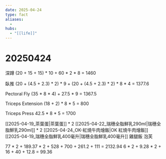 ```yaml
---
date: 2025-04-24
type: fact
aliases:
  -
hubs:
  - "[[life]]"
---
```


# 20250424

深蹲
(20 + 15 + 15) * 10 + 60 * 2 * 8 = 1460

臥推
(20 + (4.5 + 2.3) * 2) * 9 + (20 + (4.5 + 2.3) * 2) * 8 * 4 = 1377.6

Pectoral Fly
(35 * 8 * 4) + 27.5 * 9 = 1367.5

Triceps Extension
(18 + 2) * 8 * 5 = 800

Triceps Press
42.5 * 8 * 5 = 1700


[[2025-04-19_茶葉蛋|茶葉蛋]] * 2
[[2025-04-22_瑞穗全脂鮮乳290ml|瑞穗全脂鮮乳290ml]] * 2
[[2025-04-24_OK-紅燒牛肉燴飯|OK 紅燒牛肉燴飯]]
[[2025-04-19_瑞穗全脂鮮乳400毫升|瑞穗全脂鮮乳400毫升]]
雞腿飯
泡芙

77 * 2 + 189.37 * 2 + 528 + 700 + 261.2 + 111 = 2132.94
6 * 2 + 9.28 * 2 + 16 + 40 + 12.8 = 99.36

